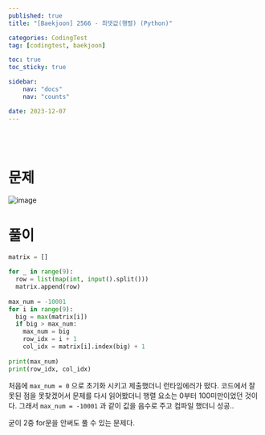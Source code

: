 ```yaml
---
published: true
title: "[Baekjoon] 2566 - 최댓값(행렬) (Python)"

categories: CodingTest
tag: [codingtest, baekjoon]

toc: true
toc_sticky: true

sidebar:
    nav: "docs"
    nav: "counts"

date: 2023-12-07
---
```

<br>
<br>

# 문제

![image](https://github.com/leejongseok1/algorithm/assets/79849878/c2999ac7-adcd-4e8e-94c4-991bec2352d1)

# 풀이

```python
matrix = []

for _ in range(9):
  row = list(map(int, input().split()))
  matrix.append(row)
  
max_num = -10001
for i in range(9):  
  big = max(matrix[i])
  if big > max_num:
    max_num = big
    row_idx = i + 1
    col_idx = matrix[i].index(big) + 1
    
print(max_num)
print(row_idx, col_idx)
```

처음에 `max_num = 0` 으로 초기화 시키고 제출했더니 런타임에러가 떴다. 코드에서 잘못된 점을 못찾겠어서 문제를 다시 읽어봤더니 행렬 요소는 0부터 100미만이었던 것이다. 그래서 `max_num = -10001` 과 같이 값을 음수로 주고 컴파일 했더니 성공..

굳이 2중 for문을 안써도 풀 수 있는 문제다.



